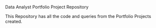 Data Analyst Portfolio Project Repository

This Repository has all the code and queries from the Portfolio Projects created.
